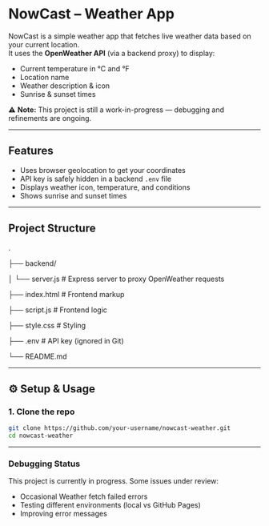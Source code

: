 # NowCast – Weather App  

NowCast is a simple weather app that fetches live weather data based on your current location.  
It uses the **OpenWeather API** (via a backend proxy) to display:  
- Current temperature in °C and °F  
- Location name  
- Weather description & icon  
- Sunrise & sunset times  

⚠️ **Note:** This project is still a work-in-progress — debugging and refinements are ongoing.  

---

## Features
- Uses browser geolocation to get your coordinates  
- API key is safely hidden in a backend `.env` file  
- Displays weather icon, temperature, and conditions  
- Shows sunrise and sunset times  

---

## Project Structure
.

├── backend/

│ └── server.js # Express server to proxy OpenWeather requests

├── index.html # Frontend markup

├── script.js # Frontend logic

├── style.css # Styling

├── .env # API key (ignored in Git)

└── README.md

---


## ⚙️ Setup & Usage

### 1. Clone the repo
```bash
git clone https://github.com/your-username/nowcast-weather.git
cd nowcast-weather
```

---

### Debugging Status

This project is currently in progress. Some issues under review:

- Occasional Weather fetch failed errors
- Testing different environments (local vs GitHub Pages)
- Improving error messages
